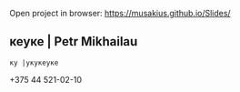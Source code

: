 Open project in browser: https://musakius.github.io/Slides/


кеуке  |  Petr Mikhailau
------------------------------------
    ку |укукеуке
+375 44 521-02-10
